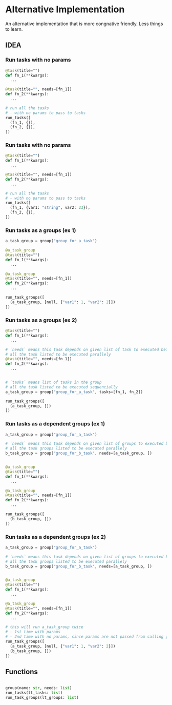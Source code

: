 # Alternative Implementation

An alternative implementation that is more congnative friendly. Less things to learn.


## IDEA

### Run tasks with no params

```python
@task(title="")
def fn_1(**kwargs):
  ...

@task(title="", needs=[fn_1])
def fn_2(**kwargs):
  ...

# run all the tasks
# - with no params to pass to tasks
run_tasks([
  (fn_1, {}),
  (fn_2, {}),
])
```

### Run tasks with no params

```python
@task(title="")
def fn_1(**kwargs):
  ...

@task(title="", needs=[fn_1])
def fn_2(**kwargs):
  ...

# run all the tasks
# - with no params to pass to tasks
run_tasks([
  (fn_1, {var1: "string", var2: 23}),
  (fn_2, {}),
])
```

### Run tasks as a groups (ex 1)

```python
a_task_group = group("group_for_a_task")

@a_task_group
@task(title="")
def fn_1(**kwargs):
  ...

@a_task_group
@task(title="", needs=[fn_1])
def fn_2(**kwargs):
  ...

run_task_groups([
  (a_task_group, [null, {"var1": 1, "var2": 2}])
])
```

### Run tasks as a groups (ex 2)
```python
@task(title="")
def fn_1(**kwargs):
  ...

# `needs` means this task depends on given list of task to executed before
# all the task listed to be executed parallely
@task(title="", needs=[fn_1])
def fn_2(**kwargs):
  ...


# `tasks` means list of tasks in the group
# all the task listed to be executed sequencially
a_task_group = group("group_for_a_task", tasks=[fn_1, fn_2])

run_task_groups([
  (a_task_group, [])
])
```

### Run tasks as a dependent groups (ex 1)

```python
a_task_group = group("group_for_a_task")

# `needs` means this task depends on given list of groups to executed before
# all the task groups listed to be executed parallely
b_task_group = group("group_for_b_task", needs=[a_task_group, ])


@a_task_group
@task(title="")
def fn_1(**kwargs):
  ...

@a_task_group
@task(title="", needs=[fn_1])
def fn_2(**kwargs):
  ...

run_task_groups([
  (b_task_group, [])
])
```

### Run tasks as a dependent groups (ex 2)
```python
a_task_group = group("group_for_a_task")

# `needs` means this task depends on given list of groups to executed before
# all the task groups listed to be executed parallely
b_task_group = group("group_for_b_task", needs=[a_task_group, ])


@a_task_group
@task(title="")
def fn_1(**kwargs):
  ...

@a_task_group
@task(title="", needs=[fn_1])
def fn_2(**kwargs):
  ...

# this will run a_task_group twice
# - 1st time with params
# - 2nd time with no params, since params are not passed from calling group
run_task_groups([
  (a_task_group, [null, {"var1": 1, "var2": 2}])
  (b_task_group, [])
])
```

## Functions


```python

group(name: str, needs: list)
run_tasks(lt_tasks: list)
run_task_groups(lt_groups: list)
```
